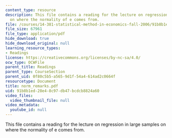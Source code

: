 ```yaml
---
content_type: resource
description: This file contains a reading for the lecture on regression in large samples
  on where the normality of e comes from.
file: /courses/14-381-statistical-method-in-economics-fall-2006/91b8b1ed28e48c97db47bcdcb8824a60_norm_remarks.pdf
file_size: 67961
file_type: application/pdf
hide_download: true
hide_download_original: null
learning_resource_types:
- Readings
license: https://creativecommons.org/licenses/by-nc-sa/4.0/
ocw_type: OCWFile
parent_title: Readings
parent_type: CourseSection
parent_uid: 0f80c5b5-a565-9d1f-54a4-614ad2c0664f
resourcetype: Document
title: norm_remarks.pdf
uid: 91b8b1ed-28e4-8c97-db47-bcdcb8824a60
video_files:
  video_thumbnail_file: null
video_metadata:
  youtube_id: null
---
```

This file contains a reading for the lecture on regression in large samples on where the normality of e comes from.
